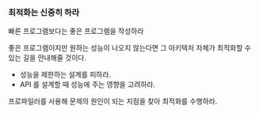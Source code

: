 ### 최적화는 신중히 하라

빠른 프로그램보다는 좋은 프로그램을 작성하라

좋은 프로그램이지만 원하는 성능이 나오지 않는다면 그 아키텍처 자체가 최적화할 수 있는 길을 안내해줄 것이다.

- 성능을 제한하는 설계를 피하라.
- API 를 설계할 때 성능에 주는 영향을 고려하라.


프로파일러를 사용해 문제의 원인이 되는 지점을 찾아 최적화를 수행하라.
